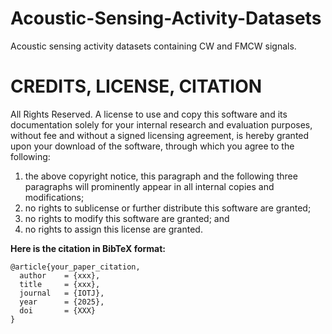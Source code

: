 # Acoustic-Sensing-Activity-Datasets
Acoustic sensing activity datasets containing CW and FMCW signals.
# CREDITS, LICENSE, CITATION
All Rights Reserved. A license to use and copy this software and its documentation solely for your internal research and evaluation purposes, without fee and without a signed licensing agreement, is hereby granted upon your download of the software, through which you agree to the following:

1. the above copyright notice, this paragraph and the following three paragraphs will prominently appear in all internal copies and modifications;
2. no rights to sublicense or further distribute this software are granted;
3. no rights to modify this software are granted; and
4. no rights to assign this license are granted.

**Here is the citation in BibTeX format:**
```
@article{your_paper_citation,
  author    = {xxx},
  title     = {xxx},
  journal   = {IOTJ},
  year      = {2025},
  doi       = {XXX}
}
```
